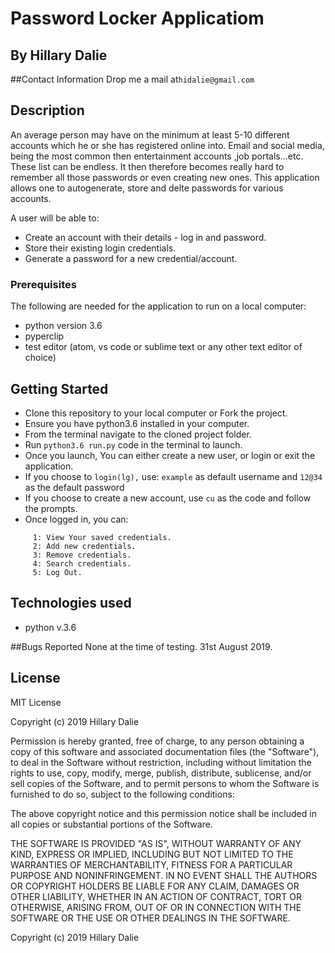 # Password Locker Applicatiom

## By Hillary Dalie

##Contact Information
Drop me a mail at```hidalie@gmail.com```

## Description
An average person may have on the minimum at least 5-10 different accounts which he or she has registered online into. Email and social media, being the most common then entertainment accounts ,job portals...etc. These list can be endless. It then therefore becomes really hard to remember all those passwords or even creating new ones. This application allows one to autogenerate, store and delte passwords for various accounts.

A user will be able to:
* Create an account with their details - log in and password.
* Store their existing login credentials.
* Generate a password for a new credential/account.

### Prerequisites

The following are needed for the application to run on a local computer:
* python version 3.6
* pyperclip
* test editor (atom, vs code or sublime text or any other text editor of choice)

## Getting Started
* Clone this repository to your local computer or Fork the project.
* Ensure you have python3.6 installed in your computer.
* From the terminal navigate to the cloned project folder.
* Run ```python3.6 run.py``` code in the terminal to launch.
* Once you launch, You can either create a new user, or login or exit the application.
* If you choose to ```login(lg),``` use: ```example``` as default username and ```12@34``` as  the default password
* If you choose to create a new account, use ```cu``` as the code and follow the prompts.
* Once logged in, you can:
```
     1: View Your saved credentials.
     2: Add new credentials.
     3: Remove credentials.
     4: Search credentials.
     5: Log Out.
```

## Technologies used
* python v.3.6 

##Bugs Reported
None at the time of testing. 31st August 2019.

## License 
MIT License

Copyright (c) 2019 Hillary Dalie

Permission is hereby granted, free of charge, to any person obtaining a copy of this software and associated documentation files (the "Software"), to deal in the Software without restriction, including without limitation the rights to use, copy, modify, merge, publish, distribute, sublicense, and/or sell copies of the Software, and to permit persons to whom the Software is furnished to do so, subject to the following conditions:

The above copyright notice and this permission notice shall be included in all copies or substantial portions of the Software.

THE SOFTWARE IS PROVIDED "AS IS", WITHOUT WARRANTY OF ANY KIND, EXPRESS OR IMPLIED, INCLUDING BUT NOT LIMITED TO THE WARRANTIES OF MERCHANTABILITY, FITNESS FOR A PARTICULAR PURPOSE AND NONINFRINGEMENT. IN NO EVENT SHALL THE AUTHORS OR COPYRIGHT HOLDERS BE LIABLE FOR ANY CLAIM, DAMAGES OR OTHER LIABILITY, WHETHER IN AN ACTION OF CONTRACT, TORT OR OTHERWISE, ARISING FROM, OUT OF OR IN CONNECTION WITH THE SOFTWARE OR THE USE OR OTHER DEALINGS IN THE SOFTWARE. 

Copyright (c) 2019 Hillary Dalie
